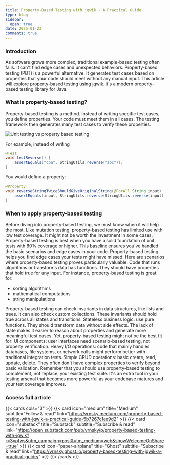 ```yaml
---
title: Property-Based Testing with jqwik - A Practical Guide
type: blog
sidebar:
  open: true
date: 2025-01-23
comments: true
---
```


### Introduction
As software grows more complex, traditional example-based testing often fails.
It can't find edge cases and unexpected behaviors. Property-based testing (PBT)
is a powerful alternative. It generates test cases based on properties that
your code should meet without any manual input. This article will explore
property-based testing using jqwik. It's a modern property-based testing library
for Java.

### What is property-based testing?
Property-based testing is a method. Instead of writing specific test cases,
you define properties. Your code must meet them in all cases. The testing
framework then generates many test cases to verify these properties.

![Unit testing vs property based testing](/images/jqwik/jqwik1.png)

For example, instead of writing

```java
@Test
void testReverse() {
    assertEquals("cba", StringUtils.reverse("abc"));
}
```

You would define a property:
```java
@Property
void reverseStringTwiceShouldGiveOriginalString(@ForAll String input) {
    assertEquals(input, StringUtils.reverse(StringUtils.reverse(input)));
}
```

### When to apply property-based testing
Before diving into property-based testing, we must know when it will help the most.
Like mutation testing, property-based testing has limited use with low test coverage.
It might not be worth the investment in some cases.
Property-based testing is best when you have a solid foundation of unit
tests with 80% coverage or higher. This baseline ensures you've handled
the basic scenarios and edge cases in your code. Property-based testing helps you find edge cases your tests might have missed.
Here are scenarios where property-based testing proves particularly valuable:
Code that runs algorithms or transforms data has functions.
They should have properties that hold true for any input.
For instance, property-based testing is great for:
- sorting algorithms
- mathematical computations
- string manipulations

Property-based testing can check invariants in data structures, like
lists and trees. It can also check custom collections. These invariants
should hold true across all states and transitions.
Stateless business logic: use pure functions. They should transform data
without side effects. The lack of state makes it easier to reason about properties and generate more meaningful test cases.
Yet, property-based testing might not be the best fit for:
UI components: user interfaces need scenario-based testing, not property verification.
Heavy I/O operations: code that mainly handles databases, file systems,
or network calls might perform better with traditional integration tests.
Simple CRUD operations: basic create, read, update, delete.
They often don't have complex properties to verify beyond basic validation.
Remember that you should use property-based testing to complement,
not replace, your existing test suite. It's an extra tool in your testing arsenal
that becomes more powerful as your codebase matures and your test coverage improves.


### Access full article
{{< cards cols="3" >}}
{{< card icon="medium" title="Medium" subtitle="Follow & read" link="https://vrnsky.medium.com/property-based-testing-with-jqwik-a-practical-guide-5b7267c1ee9d2" >}}
{{< card icon="substack" title="Substack" subtitle="Subscribe & read" link="https://open.substack.com/pub/vrnsky/p/property-based-testing-with-jqwik?r=3ypfws&utm_campaign=post&utm_medium=web&showWelcomeOnShare=true" >}}
{{< card icon="paper-airplane" title="Ghost" subtitle="Subscribe & read" link="https://vrnsky.ghost.io/property-based-testing-with-jqwik-a-practical-guide/"  >}}
{{< /cards >}}
